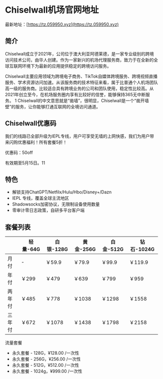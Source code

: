 # Chiselwall机场官网地址

最新地址：[https://tz.059950.xyz](https://tz.059950.xyz)

## 简介

Chiselwall成立于2021年，公司位于澳大利亚阿德莱德，是一家专业级别的跨境访问技术公司，由华人创建。作为一家新兴的机场代理服务商，致力于在全新的全球互联网环境下为最新的应用提供稳定的跨境访问服务。

Chiselwall主要应用领域为跨境电子商务、TikTok自媒体跨境服务、跨境视频直播服务、学术资源访问加速。从该服务商的技术特征来看，属于比普通个人机场团队高一级的服务商。比较适合具有跨境业务的公司和团队使用，稳定性比较高。从2021年创立至今，在机场服务圈内享有比较好的信誉，能够保持365无中断服务。
1
Chiselwall的中文意思就是“凿墙”，很明显，Chiselwall是一个“凿开墙壁”的服务，让你能够打通互联网的全境访问通道。

## Chiselwall优惠码

我们的线路已全部升级为IEPL专线，用户可享受无墙的上网快感，我们为用户带来闪购优惠福利！所有套餐5折！

优惠码：50off

有效期至5月15日。11

## 特色

* 解锁支持ChatGPT/Netfilx/Hulu/Hbo/Disney+/Dazn
* IEPL 专线，覆盖全球主流地区
* Shadowsocks加密协议，无限制设备使用数量
* 零审计零日志政策，自研多平台客户端

## 套餐列表

||轻量-64G|白银-128G|黄金-256G|白金-512G|钻石-1024G|
|----|----|----|----|----|----|
|月付|-|￥59.9|￥79.9|￥99.9|￥119.9|
|年付|￥299|￥479|￥639|￥799|￥959|
|两年付|￥485|￥778|￥1038|￥1298|￥1558|
|三年付|￥672|￥1078|￥1438|￥1798|￥2158|

流量套餐

* 永久套餐 - 128G，¥128.00 /一次性
* 永久套餐 - 256G，¥256.00 /一次性
* 永久套餐 - 512G，¥512.00 /一次性
* 永久套餐 - 1024g，¥999.00 /一次性
